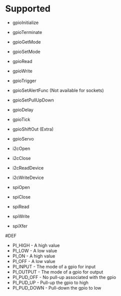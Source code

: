 # Supported

* gpioInitialize
* gpioTerminate
* gpioGetMode
* gpioSetMode
* gpioRead
* gpioWrite
* gpioTrigger
* gpioSetAlertFunc (Not available for sockets)
* gpioSetPullUpDown
* gpioDelay
* gpioTick
* gpioShiftOut (Extra)

* gpioServo

* i2cOpen
* i2cClose
* i2cReadDevice
* i2cWriteDevice

* spiOpen
* spiClose
* spiRead
* spiWrite
* spiXfer

#DEF

* PI_HIGH - A high value
* PI_LOW - A low value
* PI_ON - A high value
* PI_OFF - A low value
* PI_INPUT - The mode of a gpio for input
* PI_OUTPUT - The mode of a gpio for output
* PI_PUD_OFF - No pull-up associated with the gpio
* PI_PUD_UP - Pull-up the gpio to high
* PI_PUD_DOWN - Pull-down the gpio to low